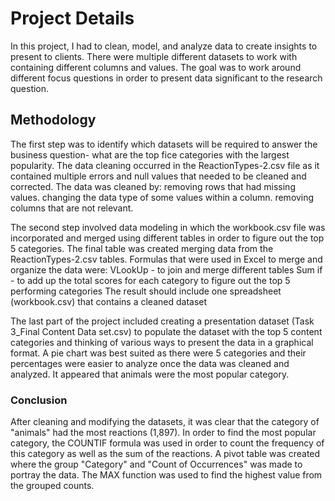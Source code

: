 # Project Details
In this project, I had to clean, model, and analyze data to create insights to present to clients. There were multiple different datasets to work with containing different columns and values. The goal was to work around different focus questions in order to present data significant to the research question.
## Methodology
The first step was to identify which datasets will be required to answer the business question- what are the top fice categories with the largest popularity.
The data cleaning occurred in the ReactionTypes-2.csv file as it contained multiple errors and null values that needed to be cleaned and corrected. 
    The data was cleaned by:
        removing rows that had missing values.
        changing the data type of some values within a column.
        removing columns that are not relevant.

The second step involved data modeling in which the workbook.csv file was incorporated and merged using different tables in order to figure out the top 5 categories. The final table was created merging data from the ReactionTypes-2.csv tables. 
    Formulas that were used in Excel to merge and organize the data were:
        VLookUp - to join and merge different tables
        Sum if - to add up the total scores for each category to figure out the top 5 performing categories
    The result should include one spreadsheet (workbook.csv) that contains a cleaned dataset

The last part of the project included creating a presentation dataset (Task 3_Final Content Data set.csv) to populate the dataset with the top 5 content categories and thinking of various ways to present the data in a graphical format. A pie chart was best suited as there were 5 categories and their percentages were easier to analyze once the data was cleaned and analyzed. It appeared that animals were the most popular category.


### Conclusion
After cleaning and modifying the datasets, it was clear that the category of "animals" had the most reactions (1,897). In order to find the most popular category, the COUNTIF formula was used in order to count the frequency of this category as well as the sum of the reactions. A pivot table was created where the group "Category" and "Count of Occurrences" was made to portray the data. The MAX function was used to find the highest value from the grouped counts. 
